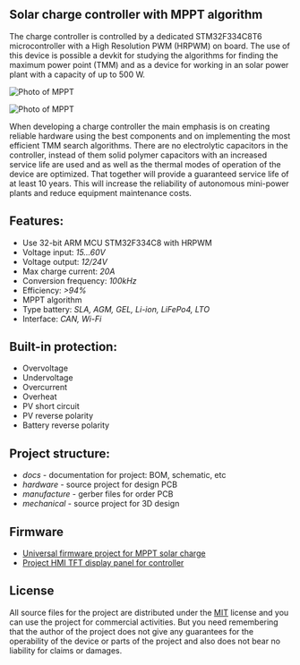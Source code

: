 ## Solar charge controller with MPPT algorithm

The charge controller is controlled by a dedicated STM32F334C8T6 microcontroller with a High Resolution PWM (HRPWM) on board. The use of this device is possible a devkit for studying the algorithms for finding the maximum power point (TMM) and as a device for working in an solar power plant with a capacity of up to 500 W.

![Photo of MPPT](https://habrastorage.org/webt/yq/tc/fj/yqtcfjic5fkabvp-xis7-gtjlge.jpeg)

>

![Photo of MPPT](https://habrastorage.org/webt/du/by/js/dubyjsgjtipjnblorov5fmktdau.jpeg)

When developing a charge controller the main emphasis is on creating reliable hardware using the best components and on implementing the most efficient TMM search algorithms. There are no electrolytic capacitors in the controller, instead of them solid polymer capacitors with an increased service life are used and as well as the thermal modes of operation of the device are optimized. That together will provide a guaranteed service life of at least 10 years. This will increase the reliability of autonomous mini-power plants and reduce equipment maintenance costs.

## Features:

* Use 32-bit ARM MCU STM32F334C8 with HRPWM
* Voltage input: *15...60V*
* Voltage output: *12/24V*
* Max charge current: *20A*
* Conversion frequency: *100kHz*
* Efficiency: *>94%*
* MPPT algorithm
* Type battery: *SLA, AGM, GEL, Li-ion, LiFePo4, LTO*
* Interface: *CAN, Wi-Fi*

## Built-in protection:
* Overvoltage
* Undervoltage
* Overcurrent
* Overheat
* PV short circuit
* PV reverse polarity
* Battery reverse polarity

## Project structure:

* *docs* - documentation for project: ВОМ, schematic, etc
* *hardware* - source project for design PCB
* *manufacture* - gerber files for order PCB
* *mechanical* - source project for 3D design

## Firmware

* [Universal firmware project for MPPT solar charge](https://github.com/RedCommissary/mppt-charger-firmware)
* [Project HMI TFT display panel for controller](https://github.com/RedCommissary/display-tft-3.5)

## License

All source files for the project are distributed under the [MIT](./LICENSE "Text license") license and you can use the project for commercial activities. But you need remembering that the author of the project does not give any guarantees for the operability of the device or parts of the project and also does not bear no liability for claims or damages.
